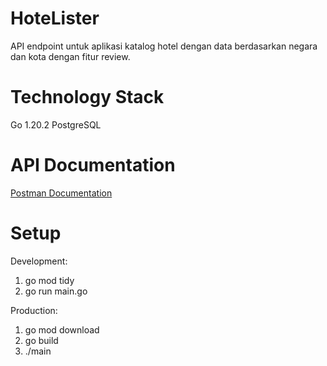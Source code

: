 # HoteLister
API endpoint untuk aplikasi katalog hotel dengan data berdasarkan negara dan kota dengan fitur review.

# Technology Stack
Go 1.20.2
PostgreSQL

# API Documentation
[Postman Documentation](https://documenter.getpostman.com/view/20577005/2s93RTRsZF)

# Setup
Development:
1. go mod tidy
2. go run main.go

Production:
1. go mod download
2. go build
3. ./main

